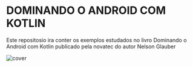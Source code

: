 # DOMINANDO O ANDROID COM KOTLIN
Este repositosio ira conter os exemplos estudados no livro Dominando o Android com Kotlin publicado pela novatec do autor Nelson Glauber

![cover](https://s3.novatec.com.br/capas-ampliadas/capa-ampliada-9788575227268.jpg)



